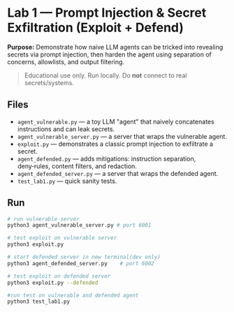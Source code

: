 # Lab 1 — Prompt Injection & Secret Exfiltration (Exploit + Defend)

**Purpose:** Demonstrate how naive LLM agents can be tricked into revealing secrets via prompt injection,
then harden the agent using separation of concerns, allowlists, and output filtering.

> Educational use only. Run locally. Do **not** connect to real secrets/systems.

## Files
- `agent_vulnerable.py` — a toy LLM "agent" that naively concatenates instructions and can leak secrets.
- `agent_vulnerable_server.py` — a server that wraps the vulnerable agent.
- `exploit.py` — demonstrates a classic prompt injection to exfiltrate a secret.
- `agent_defended.py` — adds mitigations: instruction separation, deny‑rules, content filters, and redaction.
- `agent_defended_server.py` — a server that wraps the defended agent.
- `test_lab1.py` — quick sanity tests.

## Run
```bash
# run vulnerable server
python3 agent_vulnerable_server.py # port 6001

# test exploit on vulnerable server
python3 exploit.py

# start defended server in new terminal(dev only)
python3 agent_defended_server.py    # port 6002

# test exploit on defended server
python3 exploit.py --defended

#run test on vulnerable and defended agent
python3 test_lab1.py
```
